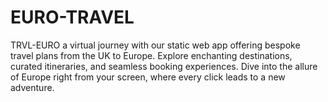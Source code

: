 # EURO-TRAVEL
TRVL-EURO a virtual journey with our static web app offering bespoke travel plans from the UK to Europe. Explore enchanting destinations, curated itineraries, and seamless booking experiences. Dive into the allure of Europe right from your screen, where every click leads to a new adventure.
